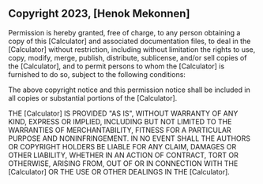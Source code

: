 ## Copyright 2023, [Henok Mekonnen]

Permission is hereby granted, free of charge, to any person obtaining a copy of this [Calculator] and associated documentation files, to deal in the [Calculator] without restriction, including without limitation the rights to use, copy, modify, merge, publish, distribute, sublicense, and/or sell copies of the [Calculator], and to permit persons to whom the [Calculator] is furnished to do so, subject to the following conditions:

The above copyright notice and this permission notice shall be included in all copies or substantial portions of the [Calculator].

THE [Calculator] IS PROVIDED "AS IS", WITHOUT WARRANTY OF ANY KIND, EXPRESS OR IMPLIED, INCLUDING BUT NOT LIMITED TO THE WARRANTIES OF MERCHANTABILITY, FITNESS FOR A PARTICULAR PURPOSE AND NONINFRINGEMENT. IN NO EVENT SHALL THE AUTHORS OR COPYRIGHT HOLDERS BE LIABLE FOR ANY CLAIM, DAMAGES OR OTHER LIABILITY, WHETHER IN AN ACTION OF CONTRACT, TORT OR OTHERWISE, ARISING FROM, OUT OF OR IN CONNECTION WITH THE [Calculator] OR THE USE OR OTHER DEALINGS IN THE [Calculator].
